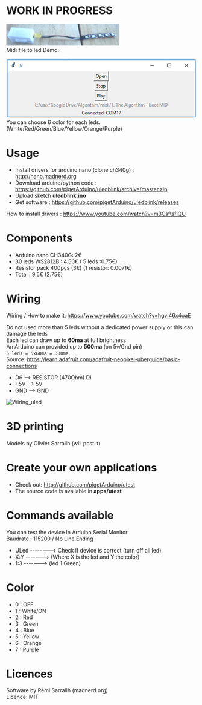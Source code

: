# WORK IN PROGRESS 

![Photo ULed](https://github.com/pigetArduino/uled/raw/master/doc/universalLed_photo.jpg)   
Midi file to led
Demo: 

![midiled App](https://raw.githubusercontent.com/pigetArduino/uledblink/master/doc/midiled_app.png)   
You can choose 6 color for each leds. (White/Red/Green/Blue/Yellow/Orange/Purple)

# Usage
* Install drivers for arduino nano (clone ch340g) : http://nano.madnerd.org
* Download arduino/python code : https://github.com/pigetArduino/uledblink/archive/master.zip
* Upload sketch **uledblink.ino**
* Get software : https://github.com/pigetArduino/uledblink/releases

How to install drivers : https://www.youtube.com/watch?v=m3CsftsfiQU

# Components
* Arduino nano CH340G: 2€
* 30 leds WS2812B : 4.50€ ( 5 leds :0.75€)
* Resistor pack 400pcs (3€) (1 resistor: 0.0071€)
* Total : 9.5€ (2.75€)

# Wiring
Wiring / How to make it: https://www.youtube.com/watch?v=hgvi46x4oaE

Do not used more than 5 leds without a dedicated power supply or this can damage the leds   
Each led can draw up to **60ma** at full brightness   
An Arduino can provided up to **500ma** (on 5v/Gnd pin)   
```5 leds = 5x60ma = 300ma ```  
Source:
https://learn.adafruit.com/adafruit-neopixel-uberguide/basic-connections

* D6 --> RESISTOR (470Ohm) DI
* +5V --> 5V
* GND --> GND

![Wiring_uled](https://raw.githubusercontent.com/pigetArduino/uled/master/doc/universalLed_wiring.png)

# 3D printing
Models by Olivier Sarrailh (will post it)


# Create your own applications
* Check out: http://github.com/pigetArduino/utest   
* The source code is available in **apps/utest**

# Commands available
You can test the device in Arduino Serial Monitor   
Baudrate : 115200 / No Line Ending   

* ULed --------> Check if device is correct (turn off all led)
* X:Y -------> (Where X is the led and Y the color)
* 1:3 -------> (led 1 Green)

# Color
* 0 : OFF
* 1 : White/ON
* 2 : Red
* 3 : Green
* 4 : Blue
* 5 : Yellow
* 6 : Orange
* 7 : Purple

# Licences
Software by Rémi Sarrailh (madnerd.org)   
Licence: MIT
